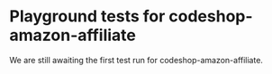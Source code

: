 # Playground tests for codeshop-amazon-affiliate
We are still awaiting the first test run for codeshop-amazon-affiliate.

